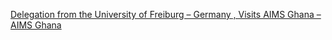 [Delegation from the University of Freiburg – Germany , Visits AIMS Ghana – AIMS Ghana](https://qi.tc/qi/120610)